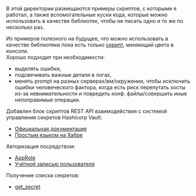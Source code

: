В этой директории размещаются примеры скриптов, с которыми я работал, а также вспомогательные куски кода, которые можно использовать в качестве библиотек, чтобы не писать одно и то же по несколько раз.<br>

Из примеров полезного на будущее, что можно использовать в качестве библиотеки пока есть только [скрипт](colour_demo.sh), меняющий цвета в консоли.<br>
Хорошо подходит при необходимости:
* выделять ошибки, 
* подсвечивать важные детали в логах,
* менять prompt на разных серверах/вм/окружении, чтобы исключить ошибки человеческого фактора, когда есть риск перепутать хосты из-за невнимательности и повредить конф. файлы/совершить иные непоправимые операции.

Добавлен блок скриптов REST API взаимодействия с системой управления секретов Hashicorp Vault:<br>
* [Официальная документация](https://developer.hashicorp.com/vault/docs/what-is-vault)
* [Простым языком на Хабре](https://habr.com/ru/companies/jetinfosystems/articles/762194/)

Авторизация посредством:
* [AppRole](approle_login.sh)
* [Учётной записью пользователя](uz_login.sh)

Получение списка секретов:
* [get_secret](get_secret.sh)
